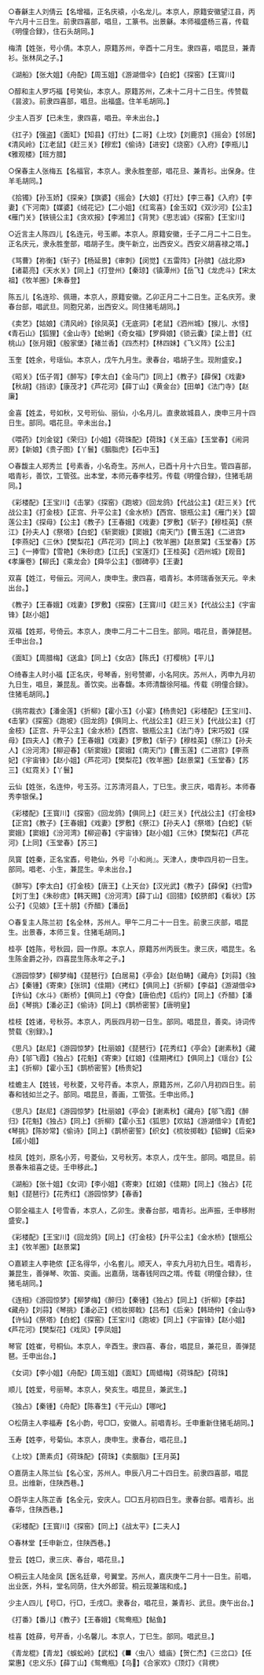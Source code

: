 <!-- { "loadSidebar": true } -->
○春龢主人刘倩云【名增福，正名庆褤，小名龙儿。本京人，原籍安徽望江县，丙午六月十三日生。前隶四喜部，唱旦，工篆书。出景龢。本师福盛杨三喜，传载《明僮合録》，住石头胡同。】

梅清【姓张，号小倩。本京人，原籍苏州，辛酉十二月生。隶四喜，唱昆旦，兼青衫。张林凤之子。】

《湖船》【张大姐】《舟配》【周玉姐】《游湖借伞》【白蛇】《探窑》【王寳川】


○醇和主人罗巧福【号笑仙，本京人。原籍苏州，乙未十二月十二日生。传赞载《昙波》。前隶四喜部，唱旦。出福盛。住羊毛胡同。】

少主人百岁【已未生，隶四喜，唱丑。辛未出台。】

《扛子》【强盗】《面缸》【知县】《打灶》【二哥】《上坟》【刘鹿京】《摇会》【邻居】《清风岭》【江老鼠】《赶三关》【穆宏】《偷诗》【进安】《烧窑》《入府》【李瓶儿】《雅观楼》【班方腊】


○保春主人张梅五【名福官，本京人。隶永胜奎部，唱花旦、兼青衫。出保身。住羊毛胡同。】

《拾镯》【孙玉娇】《探亲》【旗婆】《摇会》【大娘】《打灶》【李三春】《入府》【李妻】《下河南》【媒婆】《绒花记》【二小姐】《红鸾喜》【金玉奴】《双沙河》【公主】《雁门关》【铁镜公主】《贪欢报》【李湘兰】《背凳》《思志诚》《探窑》【王宝川】


○近言主人陈四儿【名连元，号玉卿。本京人。原籍安徽，壬子二月二十二日生。正名庆元，隶永胜奎部，唱胡子生。庚午新立，出西安义。西安义胡喜禄之壻。】

《骂曹》【祢衡】《斩子》【杨延景】《审刺》【闵觉】《五雷阵》【孙膑】《战北原》【诸葛亮】《天水关》【同上】《打登州》【秦琼】《镇潭州》【岳飞】《龙虎斗》【宋太祖】《牧羊圈》【朱春登】

陈五儿【名连珍、佩珊，本京人，原籍安徽。乙卯正月二十二日生。正名庆芳。隶春台部，唱武旦。同胞兄弟，出西安义。同住猪毛胡同。】

《卖艺》【姑娘】《清风岭》【徐凤英】《无底洞》【老鼠】《泗州城》【猴儿、水怪】《青石山》【狐狸】《金山寺》【蛤蜊】《奇女福》【罗舜娘】《锁云囊》【梁上昔】《红桃山》【张月娥】《殷家堡》【褚兰香】《四杰村》【林四妹】《飞义阵》【公主】

玉奎【姓余，号瑶仙。本京人，戊午九月生。隶春台，唱胡子生。现附盛安。】

《昭关》【伍子胥】《醉写》【李太白】《金马门》【同上】《教子》【薛保】《戏妻》【秋胡】《挡谅》【康茂才】《芦花河》【薛丁山】《黄金台》【田单】《法门寺》【赵廉】

金喜【姓孟，号如秋，又号珩仙、丽仙，小名月儿。直隶故城县人，庚申三月十四日生。部同。唱花旦。辛未出台。】

《喂药》【刘金锭】《荣归》【小姐】《荷珠配》【荷珠】《关王庙》【玉堂春】《闹洞房》【新娘】《贵子图》【丫鬟】《胭脂虎》【石中玉】


○春馥主人郑秀兰【号素香，小名奇生。苏州人，已酉十月十六日生。管四喜部，唱青衫，善饮，工管弦。出本堂，本师元春李桂芳。传载《明僮合録》，住猪毛胡同。】

《彩楼配》【王宝川】《击掌》《探窑》《跑坡》《回龙鸽》【代战公主】《赶三关》【代战公主】《打金枝》【正宫、升平公主】《金水桥》【西宫、银瓶公主】《雁门关》【碧莲公主】《探母》【公主】《教子》【王春娥】《戏妻》【罗敷】《斩子》【穆桂英】《祭江》【孙夫人】《祭塔》【白蛇】《斩窦娥》【窦娥】《南天门》【曹玉莲】《二进宫》【李燕妃】《三休》【樊梨花】《芦花河》【同上】《牧羊圈》【赵景棠】《玉堂春》【苏三】《一捧雪》【雪艳】《朱砂痣》【江氏】《宝莲灯》【王桂英】《泗州城》【观音】《孝廉卷》【柳氏】《乘龙会》【舜华公主】《御碑亭》【王妻】

双喜【姓江，号俪云。河间人，庚申生。隶四喜，唱青衫。本师瑞香张天元。辛未出台。】

《教子》【王春娥】《戏妻》【罗敷】《探窑》【王寳川】《赶三关》【代战公主】《宇宙锋》【赵小姐】

双福【姓郑，号倚云。本京人，庚申二月二十二日生。部同。唱花旦，善弹琵琶。壬申出台。】

《面缸》【周腊梅】《送盒》【同上】《女店》【陈氏】《打樱桃》【平儿】


○绮春主人时小福【正名庆，号琴香，别号赞卿，小名阿庆。苏州人，丙申九月初九日生，唱旦，兼昆乱。善饮奕。出春馥。本师清馥徐阿福。传载《明僮合録》。住猪毛胡同。】

《挑帘裁衣》【潘金莲】《折柳》【霍小玉】《小宴》【杨贵妃】《彩楼配》【王宝川】、《击掌》《探窑》《跑坡》《回龙鸽》【俱同上、代战公主】《赶三关》【代战公主】《打金枝》【正宫、升平公主】《金水桥》【西宫、银瓶公主】《法门寺》【宋巧姣】《探母》【四夫人】《教子》【王春娥】《戏妻》【罗敷】《斩子》【穆桂英】《祭江》【孙夫人】《汾河湾》【柳迎春】《斩窦娥》【窦娥】《南天门》【曹玉莲】《二进宫》【李燕妃】《宇宙锋》【赵小姐】《芦花河》【樊梨花】《牧羊圈》【赵景棠】《玉堂春》【苏三】《虹霓关》【丫鬟】

云仙【姓张，名连仲，号玉芬。江苏清河县人，丁巳生。隶三庆，唱青衫。本师春秀李银保。】

《彩楼配》【王寳川】《探窑》《回龙鸽》【俱同上】《赶三关》【代战公主】《打金枝》【正宫】《教子》【王春娥】《戏妻》【罗敷】《祭江》【孙夫人】《祭塔》【白蛇】《斩窦娥》【窦娥】《汾河湾》【柳迎春】《宇宙锋》【赵小姐】《三休》【樊梨花】《芦花河》【上同】《玉堂春》【苏三】

凤寳【姓秦，正名宝鼒，号艳仙，外号『小和尚』。天津人，庚申四月初一日生。部同。唱老、小生，兼昆生。辛未出台。】

《醉写》【李太白】《打金枝》【唐王】《上天台》【汉光武】《教子》【薛保】《扫雪》【刘丁生】《朱砂痣》【韩天赐】《汾河湾》【薛丁山】《回猎》【蛟脐郎】《看状》【苏公子】《见娘》【王十朋】《乔醋》【潘岳】


○春复主人陈兰初【名全林，苏州人。甲午二月二十一日生。前隶三庆部，唱昆生。出景春，本师三复。住猪毛胡同。】

桂亭【姓陈，号秋园，园一作原。本京人，原籍苏州丙辰生。隶三庆，唱昆生。名生陈金爵之孙，四喜昆生陈永年之子。】

《游园惊梦》【柳梦梅】《琵琶行》【白居易】《亭会》【赵伯畴】《藏舟》【刘蒜】《独占》【秦锺】《寄柬》【张珙】《佳期》《拷红》【俱同上】《折柳》【李益】《游湖借伞》【许仙】《水斗》《断桥》【俱同上】《夺食》【唐伯虎】《后约》【同上】《乔醋》【潘岳】《琴挑》【潘必正】《偷诗》【同上】《鹊桥密誓》【唐明皇】

桂枝【姓诸，号秋芬。本京人，丙辰四月初一日生。部同。唱昆旦，善奕。诗词传赞载《别録》。】

《思凡》【赵尼】《游园惊梦》【杜丽娘】《琵琶行》【花秀红】《亭会》【谢素秋】《藏舟》【邬飞霞】《独占》【花魁】《寄柬》【红娘】《佳期拷红》【俱同上】《瑶台》【公主】《折柳》【霍小玉】《鹊桥密誓》【杨贵妃】

桂蟾主人【姓钱，号秋菱，又号荇香。本京人，原籍苏州，乙卯八月初四日生。前春和钱如兰之子。部同。唱昆旦，善画，工管弦。壬申出师。】

《思凡》【赵尼】《游园惊梦》【杜丽娘】《亭会》【谢素秋】《藏舟》【邬飞霞】《醉归》【花魁】《独占》【同上】《折柳》【霍小玉】《狐思》【欢姑】《游湖借伞》【青蛇】《琴挑》【陈妙常】《偷诗》【同上】《鹊桥密誓》【织女】《梳妆掷戟》【貂蝉】《后亲》【戚小姐】

桂凤【姓刘，原名小芳，号菱仙，又号秋芳。本京人，戊午生。部同。唱昆旦。前景春朱祖喜之徒。壬申移此。】

《湖船》【张十姐】《女词》【李小姐】《寄柬》【红娘】《佳期》【同上】《独占》【花魁】《琵琶行》【花秀红】《游园惊梦》【春香】


○郭全福主人【号雪香，本京人，乙卯生。隶春台部，唱青衫。出声振，壬申移附盛安。】

《彩楼配》【王宝川】《回龙鸽》【同上】《打金枝》【升平公主】《金水桥》【银瓶公主】《牧羊圈》【赵景棠】


○嘉颖主人李艳侬【正名得华，小名套儿。顺天人，辛亥九月初九日生。唱青衫，兼昆生，善弹琴、吹笛、奕画。出嘉荫，瑞春钱阿四之壻。传载《明僮合録》，住猪毛胡同。】

《连相》《游园惊梦》【柳梦梅】《醉归》【秦锺】《独占》【同上】《折柳》【李益】《藏舟》【刘蒜】《琴挑》【潘必正】《梳妆掷戟》【吕布】《后亲》【韩琦仲】《金山寺》【许仙】《祭塔》【白蛇】《探窑》【王宝川】《跑坡》【同上】《宇宙锋》【赵小姐】《芦花河》【樊梨花】《戏凤》【李凤姐】

琴官【姓崔，号桐仙。本京人，辛酉生。隶四喜、春台，唱昆旦，兼花旦，善弹琵琶。壬申出台。】

《女词》【李小姐】《舟配》【周玉姐】《面缸》【周蜡梅】《荷珠配》【荷珠】

顺儿【姓爱，号丽琴。本京人，癸亥生。唱昆旦，兼武生。】

《独占》【秦锺】《舟配》【陈春生】《干元山》【哪叱】


○松荫主人李福寿【名小韵，号□□，安徽人。前唱青衫。壬申重新住猪毛胡同。】

玉寿【姓李，号菊仙。本京人，庚申生。隶春台，唱花旦。】

《上坟》【萧素贞】《荷珠配》【荷珠】《卖胭脂》【王月英】


○嘉荫主人陈兰仙【名心宝，苏州人。申辰八月二十四日生。前隶四喜部，唱昆旦。出维新，住陕西巷。】


○蔚华主人陈芷香【名全元，安庆人。□□五月初四日生。隶春台部。唱青衫。出春华，住陕西巷。】

《彩楼配》【王寳川】《探窑》【同上】《战太平》【二夫人】


○春林堂【壬申新立，住陕西巷。】

登云【姓□，隶三庆、春台，唱花旦。】


○桐云主人陆金凤【医名廷章，号翼堂。苏州人，嘉庆庚午二月十一日生。前唱，出业医，外科，堂名同荫，住大外郎营。桐云现兼瑞和成。】

少主人四儿【号□，行□，壬戌□。隶春台，唱花旦，兼青衫、武旦。庚午出台。】

《打番》【番儿】《教子》【王春娥】《鸳鸯瓶》【鲇鱼】

桂喜【姓薛，号芹香，小名馨儿。本京人，丁巳生。部同。唱武旦。】

《青龙棍》【青龙】《蜈蚣岭》【武松】《■〈虫八〉蜡庙》【贺仁杰】《三岔口》【任棠惠】《忠义乐》【薛丁山】《鸳鸯瓶》【乌】《合家欢》《顶灯》《背櫈》

